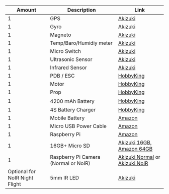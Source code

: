 
Amount | Description | Link |
----- | ----- | -----|
1 | GPS | [Akizuki](http://akizukidenshi.com/catalog/g/gK-09991/)
1 | Gyro | [Akizuki](http://akizukidenshi.com/catalog/g/gK-06779/)
1 | Magneto | [Akizuki](http://akizukidenshi.com/catalog/g/gK-09871/)
1 | Temp/Baro/Humidiy meter | [Akizuki](http://akizukidenshi.com/catalog/g/gK-09421/)
1 | Micro Switch | [Akizuki](http://akizukidenshi.com/catalog/g/gP-09187/)
1 | Ultrasonic Sensor | [Akizuki](http://akizukidenshi.com/catalog/g/gM-12185/)
1 | Infrared Sensor | [Akizuki](http://akizukidenshi.com/catalog/g/gI-07547/)
1 | PDB / ESC | [HobbyKing](https://hobbyking.com/en_us/blheli-s-35a.html)
1 | Motor | [HobbyKing](https://hobbyking.com/en_us/ax-2810q-750kv-brushless-quadcopter-motor.html)
1 | Prop | [HobbyKing](https://hobbyking.com/en_us/hobbyking-8482-propeller-7x4-5-black-cw-ccw-4pcs.html)
1 | 4200 ｍAh Battery | [HobbyKing](https://hobbyking.com/en_us/multistar-high-capacity-4s-5200mah-multi-rotor-lipo-pack.html)
1 | 4S Battery Charger | [HobbyKing](https://hobbyking.com/en_us/hobbykingr-dc-4s-balance-charger-cell-checker-30w-2s-4s.html)
1 | Mobile Battery | [Amazon](http://amzn.asia/83gyEGK)
1 | Micro USB Power Cable | [Amazon](http://amzn.asia/h1AvwfU)
1 | Raspberry Pi | [Amazon](http://amzn.asia/1p30hru)
1 | 16GB+ Micro SD | [Akizuki 16GB](http://akizukidenshi.com/catalog/g/gS-12175/), [Amazon 64GB](http://amzn.asia/82pA7Aj)
1 | Raspberry Pi Camera (Normal or NoIR) | [Akizuki Normal](http://akizukidenshi.com/catalog/g/gM-10476/) or [Akizuki NoIR](http://akizukidenshi.com/catalog/g/gM-10519/)
Optional for NoIR Night Flight | 5mm IR LED | [Akizuki](http://akizukidenshi.com/catalog/g/gI-03261/)
